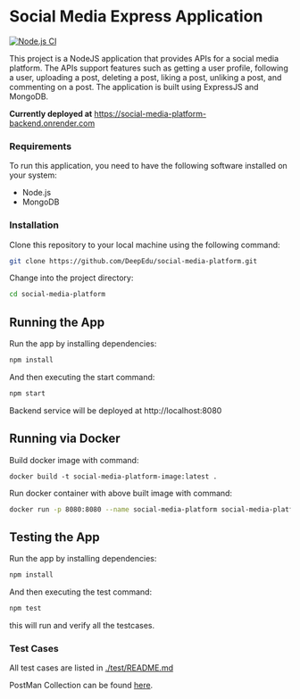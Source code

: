 # Social Media Express Application
[![Node.js CI](https://github.com/DeepEdu/social-media-platform/actions/workflows/test-apis.yml/badge.svg?branch=main)](https://github.com/DeepEdu/social-media-platform/actions/workflows/test-apis.yml)

This project is a NodeJS application that provides APIs for a social media platform. The APIs support features such as getting a user profile, following a user, uploading a post, deleting a post, liking a post, unliking a post, and commenting on a post. The application is built using ExpressJS and MongoDB.

**Currently deployed at** https://social-media-platform-backend.onrender.com

### Requirements

To run this application, you need to have the following software installed on your system:

- Node.js
- MongoDB

### Installation

Clone this repository to your local machine using the following command:

```sh
git clone https://github.com/DeepEdu/social-media-platform.git
```

Change into the project directory:

```sh
cd social-media-platform
```

## Running the App

Run the app by installing dependencies:

```sh
npm install
```

And then executing the start command:

```sh
npm start
```

Backend service will be deployed at http://localhost:8080

## Running via Docker

Build docker image with command:

```shell
docker build -t social-media-platform-image:latest .
```

Run docker container with above built image with command:

```sh
docker run -p 8080:8080 --name social-media-platform social-media-platform-image:latest
```

## Testing the App

Run the app by installing dependencies:

```sh
npm install
```

And then executing the test command:

```sh
npm test
```

this will run and verify all the testcases.

### Test Cases

All test cases are listed in [./test/README.md](./test/README.md)

PostMan Collection can be found [here](https://www.postman.com/payload-astronomer-70816502/workspace/deepika-s-workspace/collection/27002600-a6b3b913-8fb3-4e30-b1e1-e42f3f5fac1c?action=share&creator=27002600).
